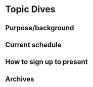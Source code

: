 # Topic Dives

## Purpose/background

## Current schedule

## How to sign up to present

## Archives

